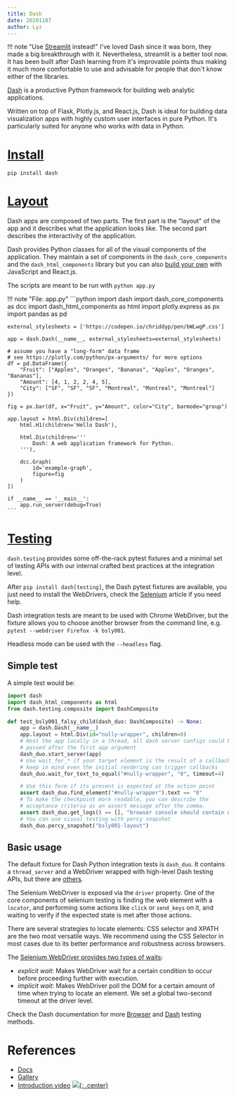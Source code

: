 ```yaml
---
title: Dash
date: 20201107
author: Lyz
---
```


!!! note "Use [Streamlit](https://docs.streamlit.io/) instead!"
    I've loved Dash since it was born, they made a big breakthrough with it. Nevertheless, streamlit is a better tool now. It has been built after Dash learning from it's improvable points thus making it much more comfortable to use and advisable for people that don't know either of the libraries.

[Dash](https://dash.plotly.com/) is a productive Python framework for building
web analytic applications.

Written on top of Flask, Plotly.js, and React.js, Dash is ideal for building
data visualization apps with highly custom user interfaces in pure Python. It's
particularly suited for anyone who works with data in Python.

# [Install](https://dash.plotly.com/installation)

```bash
pip install dash
```

# [Layout](https://dash.plotly.com/layout)

Dash apps are composed of two parts. The first part is the "layout" of the app
and it describes what the application looks like. The second part describes the
interactivity of the application.

Dash provides Python classes for all of the visual components of the
application. They maintain a set of components in the `dash_core_components` and
the `dash_html_components` library but you can also [build your
own](https://github.com/plotly/dash-component-boilerplate) with JavaScript and
React.js.

The scripts are meant to be run with `python app.py`

!!! note "File: app.py"
    ```python
    import dash
    import dash_core_components as dcc
    import dash_html_components as html
    import plotly.express as px
    import pandas as pd

    external_stylesheets = ['https://codepen.io/chriddyp/pen/bWLwgP.css']

    app = dash.Dash(__name__, external_stylesheets=external_stylesheets)

    # assume you have a "long-form" data frame
    # see https://plotly.com/python/px-arguments/ for more options
    df = pd.DataFrame({
        "Fruit": ["Apples", "Oranges", "Bananas", "Apples", "Oranges", "Bananas"],
        "Amount": [4, 1, 2, 2, 4, 5],
        "City": ["SF", "SF", "SF", "Montreal", "Montreal", "Montreal"]
    })

    fig = px.bar(df, x="Fruit", y="Amount", color="City", barmode="group")

    app.layout = html.Div(children=[
        html.H1(children='Hello Dash'),

        html.Div(children='''
            Dash: A web application framework for Python.
        '''),

        dcc.Graph(
            id='example-graph',
            figure=fig
        )
    ])

    if __name__ == '__main__':
        app.run_server(debug=True)
    ```

# [Testing](https://dash.plotly.com/testing)

`dash.testing` provides some off-the-rack pytest fixtures and a minimal set of
testing APIs with our internal crafted best practices at the integration level.

After `pip install dash[testing]`, the Dash pytest fixtures are available, you
just need to install the WebDrivers, check the [Selenium](selenium.md) article
if you need help.

Dash integration tests are meant to be used with Chrome WebDriver, but the
fixture allows you to choose another browser from the command line, e.g. `pytest
--webdriver Firefox -k bsly001`.

Headless mode can be used with the `--headless` flag.

## Simple test

A simple test would be:

```python
import dash
import dash_html_components as html
from dash.testing.composite import DashComposite

def test_bsly001_falsy_child(dash_duo: DashComposite) -> None:
    app = dash.Dash(__name__)
    app.layout = html.Div(id="nully-wrapper", children=0)
    # Host the app locally in a thread, all dash server configs could be
    # passed after the first app argument
    dash_duo.start_server(app)
    # Use wait_for_* if your target element is the result of a callback,
    # keep in mind even the initial rendering can trigger callbacks
    dash_duo.wait_for_text_to_equal("#nully-wrapper", "0", timeout=4)

    # Use this form if its present is expected at the action point
    assert dash_duo.find_element("#nully-wrapper").text == "0"
    # To make the checkpoint more readable, you can describe the
    # acceptance criteria as an assert message after the comma.
    assert dash_duo.get_logs() == [], "browser console should contain no error"
    # You can use visual testing with percy snapshot
    dash_duo.percy_snapshot("bsly001-layout")
```

## Basic usage

The default fixture for Dash Python integration tests is `dash_duo`. It contains
a `thread_server` and a WebDriver wrapped with high-level Dash testing APIs, but
there are [others](https://dash.plotly.com/testing#fixtures).

The Selenium WebDriver is exposed via the `driver` property. One of the core
components of selenium testing is finding the web element with a `locator`, and
performing some actions like `click` or `send_keys` on it, and waiting to verify if
the expected state is met after those actions.

There are several strategies to locate elements: CSS selector and XPATH are the
two most versatile ways. We recommend using the CSS Selector in most cases due
to its better performance and robustness across browsers.

The [Selenium WebDriver provides two types of waits](https://selenium-python.readthedocs.io/waits.html):

* *explicit wait*: Makes WebDriver wait for a certain condition to occur before
    proceeding further with execution.
* *implicit wait*: Makes WebDriver poll the DOM for a certain amount of time
    when trying to locate an element. We set a global two-second timeout at the
    driver level.

Check the Dash documentation for more
[Browser](https://dash.plotly.com/testing#browser-apis) and
[Dash](https://dash.plotly.com/testing#dash-apis) testing methods.

# References

* [Docs](https://dash.plotly.com/)
* [Gallery](https://dash-gallery.plotly.host/Portal)
* [Introduction video](https://www.youtube.com/watch?v=5BAthiN0htc)
[![](not-by-ai.svg){: .center}](https://notbyai.fyi)

